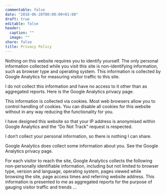 ```yaml
---
commentable: false
date: "2018-06-28T00:00:00+01:00"
draft: true
editable: false
header:
  caption: ""
  image: ""
share: false
title: Privacy Policy
---
```

Nothing on this website requires you to identify yourself. The only personal information collected while you visit this site is non-identifying information, such as browser type and operating system. This information is collected by Google Analytics for measuring visitor traffic to this site.

I do not collect this information and have no access to it other than as aggregated reports. Here is the Google Analytics privacy page.

This information is collected via cookies. Most web browsers allow you to control handling of cookies. You can disable all cookies for this website without in any way reducing the functionality for you.

I have designed this website so that your IP address is anonymised within Google Analytics and the “Do Not Track” request is respected.

I don’t collect your personal information, so there is nothing I can share.

Google Analytics does collect some information about you. See the Google Analytics privacy page.

For each visitor to reach the site, Google Analytics collects the following non-personally identifiable information, including but not limited to browser type, version and language, operating system, pages viewed while browsing the site, page access times and referring website address. This information is presented to me as aggregated reports for the purpose of gauging visitor traffic and trends
...
